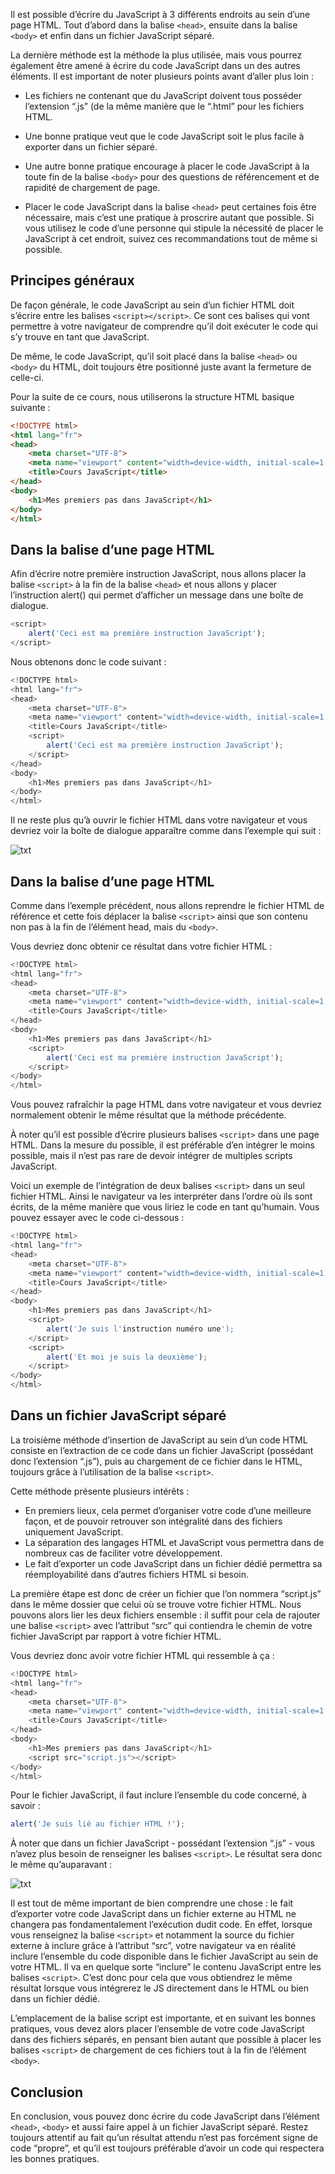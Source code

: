 Il est possible d’écrire du JavaScript à 3 différents endroits au sein d’une page HTML. Tout d’abord dans la balise ```<head>```, ensuite dans la balise ```<body>``` et enfin dans un fichier JavaScript séparé.

La dernière méthode est la méthode la plus utilisée, mais vous pourrez également être amené à écrire du code JavaScript dans un des autres éléments. Il est important de noter plusieurs points avant d’aller plus loin :

- Les fichiers ne contenant que du JavaScript doivent tous posséder l’extension “.js” (de la même manière que le “.html” pour les fichiers HTML.

- Une bonne pratique veut que le code JavaScript soit le plus facile à exporter dans un fichier séparé.

- Une autre bonne pratique encourage à placer le code JavaScript à la toute fin de la balise ```<body>``` pour des questions de référencement et de rapidité de chargement de page.

- Placer le code JavaScript dans la balise ```<head>``` peut certaines fois être nécessaire, mais c’est une pratique à proscrire autant que possible. Si vous utilisez le code d’une personne qui stipule la nécessité de placer le JavaScript à cet endroit, suivez ces recommandations tout de même si possible.

## Principes généraux

De façon générale, le code JavaScript au sein d’un fichier HTML doit s’écrire entre les balises ```<script></script>```. Ce sont ces balises qui vont permettre à votre navigateur de comprendre qu’il doit exécuter le code qui s’y trouve en tant que JavaScript.

De même, le code JavaScript, qu’il soit placé dans la balise ```<head>``` ou ```<body>``` du HTML, doit toujours être positionné juste avant la fermeture de celle-ci.

Pour la suite de ce cours, nous utiliserons la structure HTML basique suivante : 

``` html
<!DOCTYPE html>
<html lang="fr">
<head>
    <meta charset="UTF-8">
    <meta name="viewport" content="width=device-width, initial-scale=1.0">
    <title>Cours JavaScript</title>
</head>
<body>
    <h1>Mes premiers pas dans JavaScript</h1>
</body>
</html>
```

## Dans la balise <head> d’une page HTML

Afin d’écrire notre première instruction JavaScript, nous allons placer la balise ```<script>``` à la fin de la balise ```<head>``` et nous allons y placer l’instruction alert() qui permet d’afficher un message dans une boîte de dialogue.

``` js
<script>
    alert('Ceci est ma première instruction JavaScript');
</script>
```

Nous obtenons donc le code suivant : 

``` js
<!DOCTYPE html>
<html lang="fr">
<head>
    <meta charset="UTF-8">
    <meta name="viewport" content="width=device-width, initial-scale=1.0">
    <title>Cours JavaScript</title>
    <script>
        alert('Ceci est ma première instruction JavaScript');
    </script>
</head>
<body>
    <h1>Mes premiers pas dans JavaScript</h1>
</body>
</html>
```

Il ne reste plus qu’à ouvrir le fichier HTML dans votre navigateur et vous devriez voir la boîte de dialogue apparaître comme dans l’exemple qui suit :

![txt](images/image1.png)

## Dans la balise <body> d’une page HTML

Comme dans l’exemple précédent, nous allons reprendre le fichier HTML de référence et cette fois déplacer la balise ```<script>``` ainsi que son contenu non pas à la fin de l’élément head, mais du ```<body>```.

Vous devriez donc obtenir ce résultat dans votre fichier HTML :

``` js
<!DOCTYPE html>
<html lang="fr">
<head>
    <meta charset="UTF-8">
    <meta name="viewport" content="width=device-width, initial-scale=1.0">
    <title>Cours JavaScript</title>
</head>
<body>
    <h1>Mes premiers pas dans JavaScript</h1>
    <script>
        alert('Ceci est ma première instruction JavaScript');
    </script>
</body>
</html>
```

Vous pouvez rafraîchir la page HTML dans votre navigateur et vous devriez normalement obtenir le même résultat que la méthode précédente.

À noter qu’il est possible d’écrire plusieurs balises ```<script>``` dans une page HTML. Dans la mesure du possible, il est préférable d’en intégrer le moins possible, mais il n’est pas rare de devoir intégrer de multiples scripts JavaScript.

Voici un exemple de l’intégration de deux balises ```<script>``` dans un seul fichier HTML. Ainsi le navigateur va les interpréter dans l’ordre où ils sont écrits, de la même manière que vous liriez le code en tant qu’humain. Vous pouvez essayer avec le code ci-dessous :

``` js
<!DOCTYPE html>
<html lang="fr">
<head>
    <meta charset="UTF-8">
    <meta name="viewport" content="width=device-width, initial-scale=1.0">
    <title>Cours JavaScript</title>
</head>
<body>
    <h1>Mes premiers pas dans JavaScript</h1>
    <script>
        alert('Je suis l'instruction numéro une');
    </script>
    <script>
        alert('Et moi je suis la deuxième');
    </script>
</body>
</html>
```

## Dans un fichier JavaScript séparé

La troisième méthode d’insertion de JavaScript au sein d’un code HTML consiste en l’extraction de ce code dans un fichier JavaScript (possédant donc l’extension “.js”), puis au chargement de ce fichier dans le HTML, toujours grâce à l’utilisation de la balise ```<script>```.

Cette méthode présente plusieurs intérêts : 

- En premiers lieux, cela permet d’organiser votre code d’une meilleure façon, et de pouvoir retrouver son intégralité dans des fichiers uniquement JavaScript.
- La séparation des langages HTML et JavaScript vous permettra dans de nombreux cas de faciliter votre développement.
- Le fait d’exporter un code JavaScript dans un fichier dédié permettra sa réemployabilité dans d’autres fichiers HTML si besoin.

La première étape est donc de créer un fichier que l’on nommera “script.js” dans le même dossier que celui où se trouve votre fichier HTML. Nous pouvons alors lier les deux fichiers ensemble : il suffit pour cela de rajouter une balise ```<script>``` avec l’attribut “src” qui contiendra le chemin de votre fichier JavaScript par rapport à votre fichier HTML.

Vous devriez donc avoir votre fichier HTML qui ressemble à ça :

``` js
<!DOCTYPE html>
<html lang="fr">
<head>
    <meta charset="UTF-8">
    <meta name="viewport" content="width=device-width, initial-scale=1.0">
    <title>Cours JavaScript</title>
</head>
<body>
    <h1>Mes premiers pas dans JavaScript</h1>
    <script src="script.js"></script>
</body>
</html>
```

Pour le fichier JavaScript, il faut inclure l’ensemble du code concerné, à savoir :

``` js
alert('Je suis lié au fichier HTML !');
```

À noter que dans un fichier JavaScript - possédant l’extension “.js” - vous n’avez plus besoin de renseigner les balises ```<script>```. Le résultat sera donc le même qu’auparavant :

![txt](images/image2.png)

Il est tout de même important de bien comprendre une chose : le fait d’exporter votre code JavaScript dans un fichier externe au HTML ne changera pas fondamentalement l’exécution dudit code. En effet, lorsque vous renseignez la balise ```<script>``` et notamment la source du fichier externe à inclure grâce à l’attribut “src”, votre navigateur va en réalité inclure l’ensemble du code disponible dans le fichier JavaScript au sein de votre HTML. Il va en quelque sorte “inclure” le contenu JavaScript entre les balises ```<script>```. C’est donc pour cela que vous obtiendrez le même résultat lorsque vous intégrerez le JS directement dans le HTML ou bien dans un fichier dédié.

L’emplacement de la balise script est importante, et en suivant les bonnes pratiques, vous devez alors placer l’ensemble de votre code JavaScript dans des fichiers séparés, en pensant bien autant que possible à placer les balises ```<script>``` de chargement de ces fichiers tout à la fin de l’élément ```<body>```.

## Conclusion

En conclusion, vous pouvez donc écrire du code JavaScript dans l’élément ```<head>```, ```<body>``` et aussi faire appel à un fichier JavaScript séparé. Restez toujours attentif au fait qu’un résultat attendu n’est pas forcément signe de code “propre”, et qu’il est toujours préférable d’avoir un code qui respectera les bonnes pratiques.
